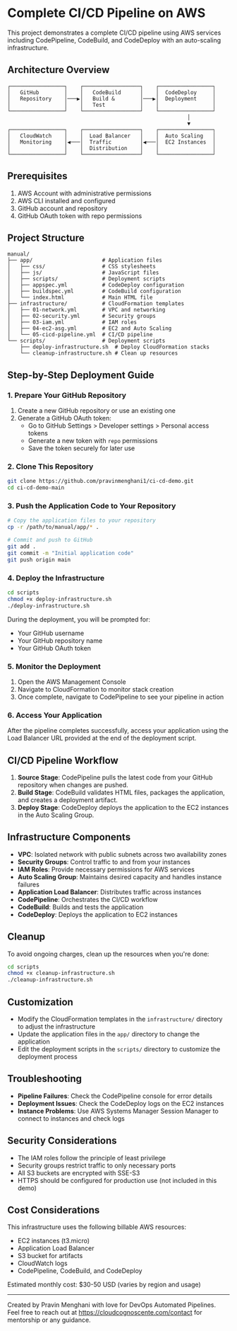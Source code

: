 # Complete CI/CD Pipeline on AWS

This project demonstrates a complete CI/CD pipeline using AWS services including CodePipeline, CodeBuild, and CodeDeploy with an auto-scaling infrastructure.

## Architecture Overview

```
┌─────────────────┐    ┌──────────────────┐    ┌─────────────────┐
│   GitHub        │    │   CodeBuild      │    │  CodeDeploy     │
│   Repository    │───▶│   Build &        │───▶│  Deployment     │
│                 │    │   Test           │    │                 │
└─────────────────┘    └──────────────────┘    └─────────────────┘
                                                         │
                                                         ▼
┌─────────────────┐    ┌──────────────────┐    ┌─────────────────┐
│   CloudWatch    │    │  Load Balancer   │    │  Auto Scaling   │
│   Monitoring    │◀───│  Traffic         │◀───│  EC2 Instances  │
│                 │    │  Distribution    │    │                 │
└─────────────────┘    └──────────────────┘    └─────────────────┘
```

## Prerequisites

1. AWS Account with administrative permissions
2. AWS CLI installed and configured
3. GitHub account and repository
4. GitHub OAuth token with repo permissions

## Project Structure

```
manual/
├── app/                      # Application files
│   ├── css/                  # CSS stylesheets
│   ├── js/                   # JavaScript files
│   ├── scripts/              # Deployment scripts
│   ├── appspec.yml           # CodeDeploy configuration
│   ├── buildspec.yml         # CodeBuild configuration
│   └── index.html            # Main HTML file
├── infrastructure/           # CloudFormation templates
│   ├── 01-network.yml        # VPC and networking
│   ├── 02-security.yml       # Security groups
│   ├── 03-iam.yml            # IAM roles
│   ├── 04-ec2-asg.yml        # EC2 and Auto Scaling
│   └── 05-cicd-pipeline.yml  # CI/CD pipeline
└── scripts/                  # Deployment scripts
    ├── deploy-infrastructure.sh  # Deploy CloudFormation stacks
    └── cleanup-infrastructure.sh # Clean up resources
```

## Step-by-Step Deployment Guide

### 1. Prepare Your GitHub Repository

1. Create a new GitHub repository or use an existing one
2. Generate a GitHub OAuth token:
   - Go to GitHub Settings > Developer settings > Personal access tokens
   - Generate a new token with `repo` permissions
   - Save the token securely for later use

### 2. Clone This Repository

```bash
git clone https://github.com/pravinmenghani1/ci-cd-demo.git
cd ci-cd-demo-main
```

### 3. Push the Application Code to Your Repository

```bash
# Copy the application files to your repository
cp -r /path/to/manual/app/* .

# Commit and push to GitHub
git add .
git commit -m "Initial application code"
git push origin main
```

### 4. Deploy the Infrastructure

```bash
cd scripts
chmod +x deploy-infrastructure.sh
./deploy-infrastructure.sh
```

During the deployment, you will be prompted for:
- Your GitHub username
- Your GitHub repository name
- Your GitHub OAuth token

### 5. Monitor the Deployment

1. Open the AWS Management Console
2. Navigate to CloudFormation to monitor stack creation
3. Once complete, navigate to CodePipeline to see your pipeline in action

### 6. Access Your Application

After the pipeline completes successfully, access your application using the Load Balancer URL provided at the end of the deployment script.

## CI/CD Pipeline Workflow

1. **Source Stage**: CodePipeline pulls the latest code from your GitHub repository when changes are pushed.
2. **Build Stage**: CodeBuild validates HTML files, packages the application, and creates a deployment artifact.
3. **Deploy Stage**: CodeDeploy deploys the application to the EC2 instances in the Auto Scaling Group.

## Infrastructure Components

- **VPC**: Isolated network with public subnets across two availability zones
- **Security Groups**: Control traffic to and from your instances
- **IAM Roles**: Provide necessary permissions for AWS services
- **Auto Scaling Group**: Maintains desired capacity and handles instance failures
- **Application Load Balancer**: Distributes traffic across instances
- **CodePipeline**: Orchestrates the CI/CD workflow
- **CodeBuild**: Builds and tests the application
- **CodeDeploy**: Deploys the application to EC2 instances

## Cleanup

To avoid ongoing charges, clean up the resources when you're done:

```bash
cd scripts
chmod +x cleanup-infrastructure.sh
./cleanup-infrastructure.sh
```

## Customization

- Modify the CloudFormation templates in the `infrastructure/` directory to adjust the infrastructure
- Update the application files in the `app/` directory to change the application
- Edit the deployment scripts in the `scripts/` directory to customize the deployment process

## Troubleshooting

- **Pipeline Failures**: Check the CodePipeline console for error details
- **Deployment Issues**: Check the CodeDeploy logs on the EC2 instances
- **Instance Problems**: Use AWS Systems Manager Session Manager to connect to instances and check logs

## Security Considerations

- The IAM roles follow the principle of least privilege
- Security groups restrict traffic to only necessary ports
- All S3 buckets are encrypted with SSE-S3
- HTTPS should be configured for production use (not included in this demo)

## Cost Considerations

This infrastructure uses the following billable AWS resources:
- EC2 instances (t3.micro)
- Application Load Balancer
- S3 bucket for artifacts
- CloudWatch logs
- CodePipeline, CodeBuild, and CodeDeploy

Estimated monthly cost: $30-50 USD (varies by region and usage)

---

Created by Pravin Menghani with love for DevOps Automated Pipelines. Feel free to reach out at https://cloudcognoscente.com/contact for mentorship or any guidance.
